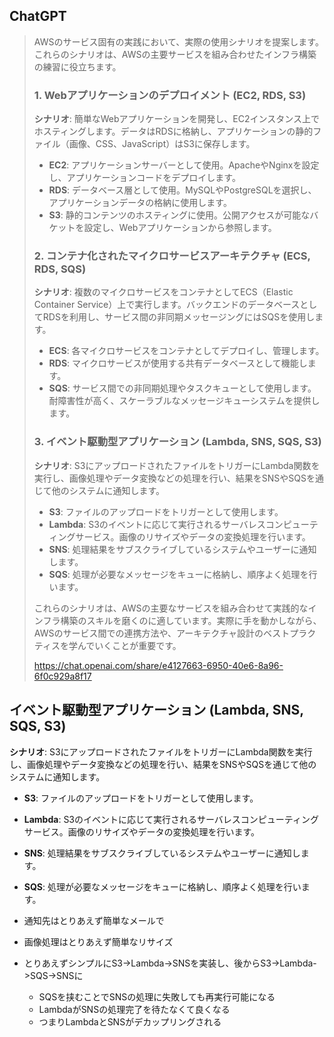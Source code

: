 ## ChatGPT
>AWSのサービス固有の実践において、実際の使用シナリオを提案します。これらのシナリオは、AWSの主要サービスを組み合わせたインフラ構築の練習に役立ちます。
>
>### 1. Webアプリケーションのデプロイメント (EC2, RDS, S3)
>
>**シナリオ**: 簡単なWebアプリケーションを開発し、EC2インスタンス上でホスティングします。データはRDSに格納し、アプリケーションの静的ファイル（画像、CSS、JavaScript）はS3に保存します。
>
>- **EC2**: アプリケーションサーバーとして使用。ApacheやNginxを設定し、アプリケーションコードをデプロイします。
>- **RDS**: データベース層として使用。MySQLやPostgreSQLを選択し、アプリケーションデータの格納に使用します。
>- **S3**: 静的コンテンツのホスティングに使用。公開アクセスが可能なバケットを設定し、Webアプリケーションから参照します。
>
>### 2. コンテナ化されたマイクロサービスアーキテクチャ (ECS, RDS, SQS)
>
>**シナリオ**: 複数のマイクロサービスをコンテナとしてECS（Elastic Container Service）上で実行します。バックエンドのデータベースとしてRDSを利用し、サービス間の非同期メッセージングにはSQSを使用します。
>
>- **ECS**: 各マイクロサービスをコンテナとしてデプロイし、管理します。
>- **RDS**: マイクロサービスが使用する共有データベースとして機能します。
>- **SQS**: サービス間での非同期処理やタスクキューとして使用します。耐障害性が高く、スケーラブルなメッセージキューシステムを提供します。
>
>### 3. イベント駆動型アプリケーション (Lambda, SNS, SQS, S3)
>
>**シナリオ**: S3にアップロードされたファイルをトリガーにLambda関数を実行し、画像処理やデータ変換などの処理を行い、結果をSNSやSQSを通じて他のシステムに通知します。
>
>- **S3**: ファイルのアップロードをトリガーとして使用します。
>- **Lambda**: S3のイベントに応じて実行されるサーバレスコンピューティングサービス。画像のリサイズやデータの変換処理を行います。
>- **SNS**: 処理結果をサブスクライブしているシステムやユーザーに通知します。
>- **SQS**: 処理が必要なメッセージをキューに格納し、順序よく処理を行います。
>
>これらのシナリオは、AWSの主要なサービスを組み合わせて実践的なインフラ構築のスキルを磨くのに適しています。実際に手を動かしながら、AWSのサービス間での連携方法や、アーキテクチャ設計のベストプラクティスを学んでいくことが重要です。
>
>https://chat.openai.com/share/e4127663-6950-40e6-8a96-6f0c929a8f17


## イベント駆動型アプリケーション (Lambda, SNS, SQS, S3)
**シナリオ**: S3にアップロードされたファイルをトリガーにLambda関数を実行し、画像処理やデータ変換などの処理を行い、結果をSNSやSQSを通じて他のシステムに通知します。

- **S3**: ファイルのアップロードをトリガーとして使用します。
- **Lambda**: S3のイベントに応じて実行されるサーバレスコンピューティングサービス。画像のリサイズやデータの変換処理を行います。
- **SNS**: 処理結果をサブスクライブしているシステムやユーザーに通知します。
- **SQS**: 処理が必要なメッセージをキューに格納し、順序よく処理を行います。

- 通知先はとりあえず簡単なメールで
- 画像処理はとりあえず簡単なリサイズ
- とりあえずシンプルにS3->Lambda->SNSを実装し、後からS3->Lambda->SQS->SNSに
	- SQSを挟むことでSNSの処理に失敗しても再実行可能になる
	- LambdaがSNSの処理完了を待たなくて良くなる
	- つまりLambdaとSNSがデカップリングされる